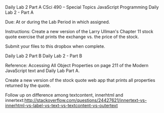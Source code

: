Daily Lab 2 Part A CSci 490 – Special Topics JavaScript Programming Daily Lab 2 - Part A

Due: At or during the Lab Period in which assigned.

Instructions: Create a new version of the Larry Ullman's Chapter 11 stock quote exercise that prints the exchange vs. the price of the stock.

Submit your files to this dropbox when complete.

Daily Lab 2 Part B Daily Lab 2 - Part B

Reference: Accessing All Object Properties on page 211 of the Modern JavaScript text and Daily Lab Part A.

Create a new version of the stock quote web app that prints all properties returned by the quote.

Follow up on difference among textcontent, innerhtml and innertext:http://stackoverflow.com/questions/24427621/innertext-vs-innerhtml-vs-label-vs-text-vs-textcontent-vs-outertext
